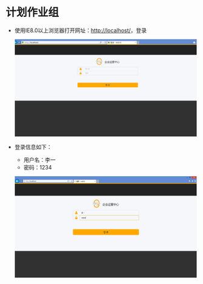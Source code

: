 # 计划作业组
* 使用IE8.0以上浏览器打开网址：<http://localhost/>，登录

  ![](./images/登录eoc.png)

* 登录信息如下：
  * 用户名：李一
  * 密码：1234

  ![](./images/登录信息输入.png)
